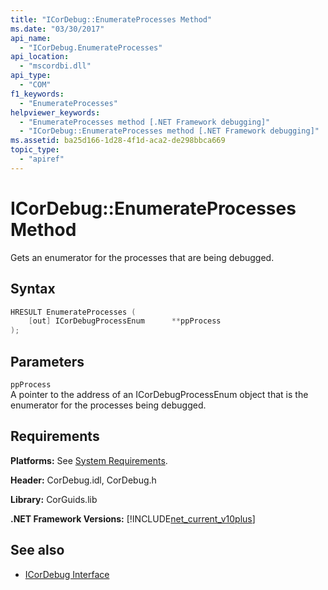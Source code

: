 ```yaml
---
title: "ICorDebug::EnumerateProcesses Method"
ms.date: "03/30/2017"
api_name: 
  - "ICorDebug.EnumerateProcesses"
api_location: 
  - "mscordbi.dll"
api_type: 
  - "COM"
f1_keywords: 
  - "EnumerateProcesses"
helpviewer_keywords: 
  - "EnumerateProcesses method [.NET Framework debugging]"
  - "ICorDebug::EnumerateProcesses method [.NET Framework debugging]"
ms.assetid: ba25d166-1d28-4f1d-aca2-de298bbca669
topic_type: 
  - "apiref"
---
```

# ICorDebug::EnumerateProcesses Method
Gets an enumerator for the processes that are being debugged.  
  
## Syntax  
  
```cpp  
HRESULT EnumerateProcesses (  
    [out] ICorDebugProcessEnum      **ppProcess  
);  
```  
  
## Parameters  
 `ppProcess`  
 A pointer to the address of an ICorDebugProcessEnum object that is the enumerator for the processes being debugged.  
  
## Requirements  
 **Platforms:** See [System Requirements](../../../../docs/framework/get-started/system-requirements.md).  
  
 **Header:** CorDebug.idl, CorDebug.h  
  
 **Library:** CorGuids.lib  
  
 **.NET Framework Versions:** [!INCLUDE[net_current_v10plus](../../../../includes/net-current-v10plus-md.md)]  
  
## See also

- [ICorDebug Interface](../../../../docs/framework/unmanaged-api/debugging/icordebug-interface.md)

